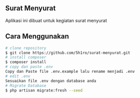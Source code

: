 ## Surat Menyurat

Aplikasi ini dibuat untuk kegiatan surat menyurat

## Cara Menggunakan

```bash
# clone repository
$ git clone https://github.com/5h1ro/surat-menyurat.git
# install composer
$ composer install
# copy dan paste .env
Copy dan Paste file .env.example lalu rename menjadi .env
# edit .env
Sesuaikan file .env dengan database anda
# Migrate Database
$ php artisan migrate:fresh --seed
```
